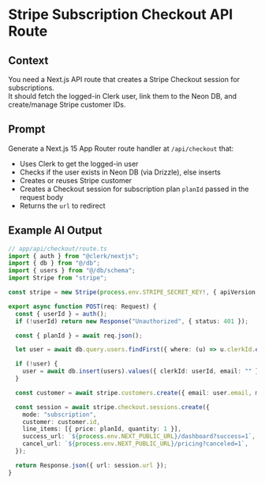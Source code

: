 # Stripe Subscription Checkout API Route

## Context
You need a Next.js API route that creates a Stripe Checkout session for subscriptions.  
It should fetch the logged-in Clerk user, link them to the Neon DB, and create/manage Stripe customer IDs.

## Prompt
Generate a Next.js 15 App Router route handler at `/api/checkout` that:
- Uses Clerk to get the logged-in user
- Checks if the user exists in Neon DB (via Drizzle), else inserts
- Creates or reuses Stripe customer
- Creates a Checkout session for subscription plan `planId` passed in the request body
- Returns the `url` to redirect

## Example AI Output
```ts
// app/api/checkout/route.ts
import { auth } from "@clerk/nextjs";
import { db } from "@/db";
import { users } from "@/db/schema";
import Stripe from "stripe";

const stripe = new Stripe(process.env.STRIPE_SECRET_KEY!, { apiVersion: "2024-06-20" });

export async function POST(req: Request) {
  const { userId } = auth();
  if (!userId) return new Response("Unauthorized", { status: 401 });

  const { planId } = await req.json();

  let user = await db.query.users.findFirst({ where: (u) => u.clerkId.eq(userId) });

  if (!user) {
    user = await db.insert(users).values({ clerkId: userId, email: "" }).returning().get();
  }

  const customer = await stripe.customers.create({ email: user.email, metadata: { userId } });

  const session = await stripe.checkout.sessions.create({
    mode: "subscription",
    customer: customer.id,
    line_items: [{ price: planId, quantity: 1 }],
    success_url: `${process.env.NEXT_PUBLIC_URL}/dashboard?success=1`,
    cancel_url: `${process.env.NEXT_PUBLIC_URL}/pricing?canceled=1`,
  });

  return Response.json({ url: session.url });
}
```